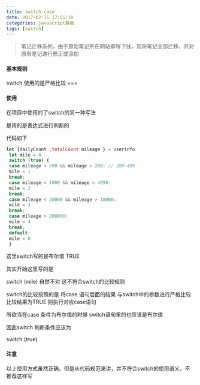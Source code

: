 ```yaml
---
title: switch-case
date: 2017-02-15 17:55:18
categories: javascript基础
tags: [switch]
---
```


> 笔记迁移系列，由于原始笔记所在网站即将下线，现将笔记全部迁移，并对原有笔记进行修正或添加

<!-- More -->

#### 基本规则

switch 使用的是严格比较 === 

#### 使用

在项目中使用的了switch的另一种写法

是用的是表达式进行判断的

代码如下

```js
let {dailyCount ,totalCount:mileage } = userinfo
 let mile = 0 
 switch (true) {
 case mileage < 500 && mileage > 200: // 200-499
 mile = 1
 break;
 case mileage < 1000 && mileage > 4999: 
 mile = 2
 break;
 case mileage < 20000 && mileage > 10000: 
 mile = 3
 break;
 case mileage > 200000:
 mile = 4
 break;
 default:
 mile = 0
 }
```

这里switch写的是布尔值 TRUE

其实开始这里写的是

switch (mile)
自然不对 这不符合switch的比较规则

switch的比较按照的是 将case 语句后面的结果 与switch中的参数进行严格比较  比较结果为TRUE 则执行对应case语句

所欲当在case  条件为布尔值的时候 switch语句里的也应该是布尔值

因此switch 判断条件应该为

switch (true)

#### 注意

以上使用方式虽然正确，但是从代码规范来讲，并不符合switch的使用语义，不推荐这样写
